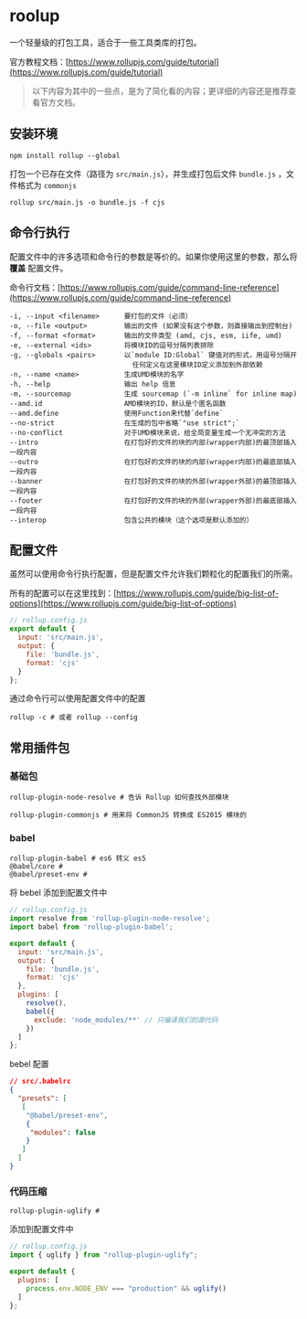 # roolup

一个轻量级的打包工具，适合于一些工具类库的打包。

官方教程文档：[https://www.rollupjs.com/guide/tutorial](https://www.rollupjs.com/guide/tutorial) 

> 以下内容为其中的一些点，是为了简化看的内容；更详细的内容还是推荐查看官方文档。

## 安装环境

~~~shell
npm install rollup --global
~~~

打包一个已存在文件（路径为 `src/main.js`），并生成打包后文件 `bundle.js` ，文件格式为 `commonjs` 

~~~shell
rollup src/main.js -o bundle.js -f cjs
~~~

## 命令行执行

配置文件中的许多选项和命令行的参数是等价的。如果你使用这里的参数，那么将 **覆盖** 配置文件。

命令行文档：[https://www.rollupjs.com/guide/command-line-reference](https://www.rollupjs.com/guide/command-line-reference) 

~~~shell
-i, --input <filename>      要打包的文件（必须）
-o, --file <output>         输出的文件 (如果没有这个参数，则直接输出到控制台)
-f, --format <format>       输出的文件类型 (amd, cjs, esm, iife, umd)
-e, --external <ids>        将模块ID的逗号分隔列表排除
-g, --globals <pairs>       以`module ID:Global` 键值对的形式，用逗号分隔开 
                              任何定义在这里模块ID定义添加到外部依赖
-n, --name <name>           生成UMD模块的名字
-h, --help                  输出 help 信息
-m, --sourcemap             生成 sourcemap (`-m inline` for inline map)
--amd.id                    AMD模块的ID，默认是个匿名函数
--amd.define                使用Function来代替`define`
--no-strict                 在生成的包中省略`"use strict";`
--no-conflict               对于UMD模块来说，给全局变量生成一个无冲突的方法
--intro                     在打包好的文件的块的内部(wrapper内部)的最顶部插入一段内容
--outro                     在打包好的文件的块的内部(wrapper内部)的最底部插入一段内容
--banner                    在打包好的文件的块的外部(wrapper外部)的最顶部插入一段内容
--footer                    在打包好的文件的块的外部(wrapper外部)的最底部插入一段内容
--interop                   包含公共的模块（这个选项是默认添加的）
~~~

## 配置文件

虽然可以使用命令行执行配置，但是配置文件允许我们颗粒化的配置我们的所需。

所有的配置可以在这里找到：[https://www.rollupjs.com/guide/big-list-of-options](https://www.rollupjs.com/guide/big-list-of-options) 

~~~javascript
// rollup.config.js
export default {
  input: 'src/main.js',
  output: {
    file: 'bundle.js',
    format: 'cjs'
  }
};
~~~

通过命令行可以使用配置文件中的配置

~~~shell
rollup -c # 或者 rollup --config
~~~

## 常用插件包

### 基础包

~~~shell
rollup-plugin-node-resolve # 告诉 Rollup 如何查找外部模块

rollup-plugin-commonjs # 用来将 CommonJS 转换成 ES2015 模块的
~~~

### babel

~~~shell
rollup-plugin-babel # es6 转义 es5
@babel/core # 
@babel/preset-env # 
~~~

将 bebel 添加到配置文件中

~~~javascript
// rollup.config.js
import resolve from 'rollup-plugin-node-resolve';
import babel from 'rollup-plugin-babel';

export default {
  input: 'src/main.js',
  output: {
    file: 'bundle.js',
    format: 'cjs'
  },
  plugins: [
    resolve(),
    babel({
      exclude: 'node_modules/**' // 只编译我们的源代码
    })
  ]
};
~~~

bebel 配置

~~~json
// src/.babelrc
{
  "presets": [
   [
    "@babel/preset-env",
    {
     "modules": false
    }
   ]
  ]
}
~~~

### 代码压缩

~~~shell
rollup-plugin-uglify #
~~~

添加到配置文件中

~~~javascript
// rollup.config.js
import { uglify } from "rollup-plugin-uglify";

export default {
  plugins: [
    process.env.NODE_ENV === "production" && uglify()
  ]
};
~~~

